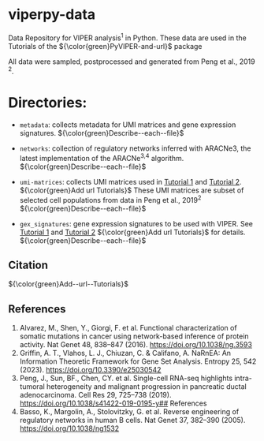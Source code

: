 # viperpy-data
Data Repository for VIPER analysis<sup>1</sup> in Python. These data are used in the Tutorials of the ${\color{green}PyVIPER-and-url}$ package

All data were sampled, postprocessed and generated from Peng et al., 2019 <sup>2</sup>.

# Directories:
- `metadata`: collects metadata for UMI matrices and gene expression signatures.
  ${\color{green}Describe--each--file}$

- `networks`: collection of regulatory networks inferred with ARACNe3, the latest implementation of the ARACNe<sup>3,4</sup> algorithm.
  ${\color{green}Describe--each--file}$

- `umi-matrices`: collects UMI matrices used in [Tutorial 1]() and [Tutorial 2](). ${\color{green}Add url Tutorials}$ These UMI matrices are subset of selected cell populations from  data in Peng et al., 2019<sup>2</sup>
  ${\color{green}Describe--each--file}$

- `gex_signatures`: gene expression signatures to be used with VIPER. See [Tutorial 1]() and [Tutorial 2]() ${\color{green}Add url Tutorials}$ for details.
  ${\color{green}Describe--each--file}$


## Citation
${\color{green}Add--url--Tutorials}$

## References
1. Alvarez, M., Shen, Y., Giorgi, F. et al. Functional characterization of somatic mutations in cancer using network-based inference of protein activity. Nat Genet 48, 838–847 (2016). https://doi.org/10.1038/ng.3593
2. Griffin, A. T., Vlahos, L. J., Chiuzan, C. & Califano, A. NaRnEA: An Information Theoretic Framework for Gene Set Analysis. Entropy 25, 542 (2023). https://doi.org/10.3390/e25030542
3. Peng, J., Sun, BF., Chen, CY. et al. Single-cell RNA-seq highlights intra-tumoral heterogeneity and malignant progression in pancreatic ductal adenocarcinoma. Cell Res 29, 725–738 (2019). https://doi.org/10.1038/s41422-019-0195-y## References
4. Basso, K., Margolin, A., Stolovitzky, G. et al. Reverse engineering of regulatory networks in human B cells. Nat Genet 37, 382–390 (2005). https://doi.org/10.1038/ng1532

